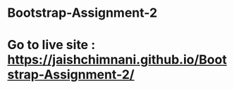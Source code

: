 # Bootstrap-Assignment-2
# Go to live site : https://jaishchimnani.github.io/Bootstrap-Assignment-2/
